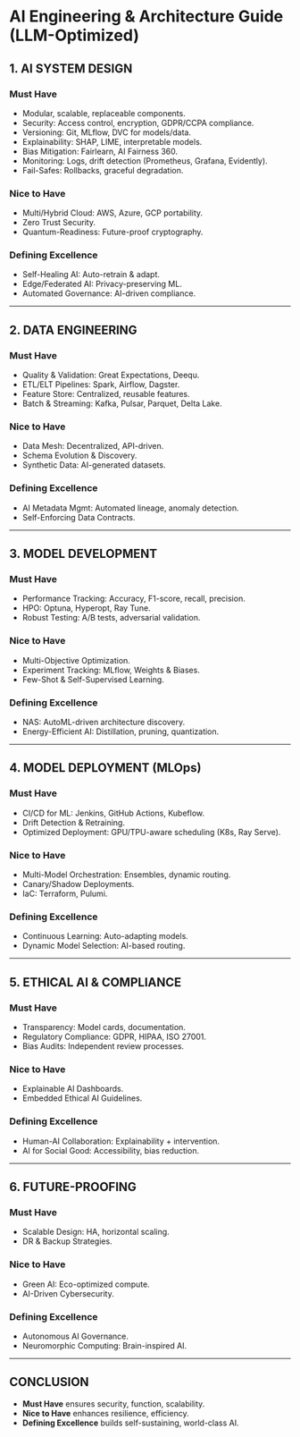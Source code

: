 # AI Engineering & Architecture Guide (LLM-Optimized)

## 1. AI SYSTEM DESIGN
### Must Have
- Modular, scalable, replaceable components.
- Security: Access control, encryption, GDPR/CCPA compliance.
- Versioning: Git, MLflow, DVC for models/data.
- Explainability: SHAP, LIME, interpretable models.
- Bias Mitigation: Fairlearn, AI Fairness 360.
- Monitoring: Logs, drift detection (Prometheus, Grafana, Evidently).
- Fail-Safes: Rollbacks, graceful degradation.

### Nice to Have
- Multi/Hybrid Cloud: AWS, Azure, GCP portability.
- Zero Trust Security.
- Quantum-Readiness: Future-proof cryptography.

### Defining Excellence
- Self-Healing AI: Auto-retrain & adapt.
- Edge/Federated AI: Privacy-preserving ML.
- Automated Governance: AI-driven compliance.

---

## 2. DATA ENGINEERING
### Must Have
- Quality & Validation: Great Expectations, Deequ.
- ETL/ELT Pipelines: Spark, Airflow, Dagster.
- Feature Store: Centralized, reusable features.
- Batch & Streaming: Kafka, Pulsar, Parquet, Delta Lake.

### Nice to Have
- Data Mesh: Decentralized, API-driven.
- Schema Evolution & Discovery.
- Synthetic Data: AI-generated datasets.

### Defining Excellence
- AI Metadata Mgmt: Automated lineage, anomaly detection.
- Self-Enforcing Data Contracts.

---

## 3. MODEL DEVELOPMENT
### Must Have
- Performance Tracking: Accuracy, F1-score, recall, precision.
- HPO: Optuna, Hyperopt, Ray Tune.
- Robust Testing: A/B tests, adversarial validation.

### Nice to Have
- Multi-Objective Optimization.
- Experiment Tracking: MLflow, Weights & Biases.
- Few-Shot & Self-Supervised Learning.

### Defining Excellence
- NAS: AutoML-driven architecture discovery.
- Energy-Efficient AI: Distillation, pruning, quantization.

---

## 4. MODEL DEPLOYMENT (MLOps)
### Must Have
- CI/CD for ML: Jenkins, GitHub Actions, Kubeflow.
- Drift Detection & Retraining.
- Optimized Deployment: GPU/TPU-aware scheduling (K8s, Ray Serve).

### Nice to Have
- Multi-Model Orchestration: Ensembles, dynamic routing.
- Canary/Shadow Deployments.
- IaC: Terraform, Pulumi.

### Defining Excellence
- Continuous Learning: Auto-adapting models.
- Dynamic Model Selection: AI-based routing.

---

## 5. ETHICAL AI & COMPLIANCE
### Must Have
- Transparency: Model cards, documentation.
- Regulatory Compliance: GDPR, HIPAA, ISO 27001.
- Bias Audits: Independent review processes.

### Nice to Have
- Explainable AI Dashboards.
- Embedded Ethical AI Guidelines.

### Defining Excellence
- Human-AI Collaboration: Explainability + intervention.
- AI for Social Good: Accessibility, bias reduction.

---

## 6. FUTURE-PROOFING
### Must Have
- Scalable Design: HA, horizontal scaling.
- DR & Backup Strategies.

### Nice to Have
- Green AI: Eco-optimized compute.
- AI-Driven Cybersecurity.

### Defining Excellence
- Autonomous AI Governance.
- Neuromorphic Computing: Brain-inspired AI.

---

## CONCLUSION
- **Must Have** ensures security, function, scalability.
- **Nice to Have** enhances resilience, efficiency.
- **Defining Excellence** builds self-sustaining, world-class AI.

